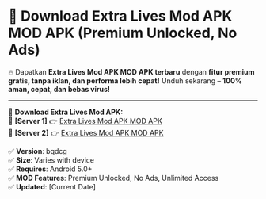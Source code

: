 # 🚀 Download Extra Lives Mod APK MOD APK (Premium Unlocked, No Ads)  

🔥 Dapatkan **Extra Lives Mod APK MOD APK terbaru** dengan **fitur premium gratis, tanpa iklan, dan performa lebih cepat!** Unduh sekarang – **100% aman, cepat, dan bebas virus!**  

---


🔽 **Download Extra Lives Mod APK:**  
🔹 **[Server 1]** 👉 [Extra Lives Mod APK MOD APK](https://apkcomod.com?title=Extra_Lives_Mod_APK)  
🔹 **[Server 2]** 👉 [Extra Lives Mod APK MOD APK](https://apkcomod.com?title=Extra_Lives_Mod_APK)  


✅ **Version**: bqdcg  
✅ **Size**: Varies with device  
✅ **Requires**: Android 5.0+  
✅ **MOD Features**: Premium Unlocked, No Ads, Unlimited Access  
✅ **Updated**: [Current Date]  